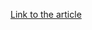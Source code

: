 [Link to the article](https://www.crowdstrike.com/en-us/blog/new-account-linking-capabilities-crowdstrike-falcon-identity-protection/)
